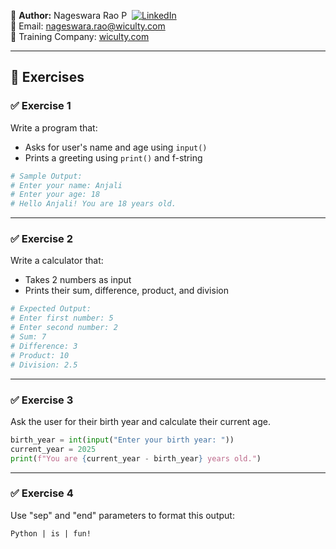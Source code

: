 👤 **Author:** Nageswara Rao P &nbsp;[![LinkedIn](https://img.shields.io/badge/LinkedIn-%230077B5.svg?style=flat-square&logo=linkedin&logoColor=white)](https://www.linkedin.com/in/nageshvkn)  
📧 Email: [nageswara.rao@wiculty.com](mailto:nageswara.rao@wiculty.com)  
🏢 Training Company: [wiculty.com](https://wiculty.com)

---
## 🧪 Exercises

### ✅ Exercise 1

Write a program that:
- Asks for user's name and age using `input()`
- Prints a greeting using `print()` and f-string

```python
# Sample Output:
# Enter your name: Anjali
# Enter your age: 18
# Hello Anjali! You are 18 years old.
```

---

### ✅ Exercise 2

Write a calculator that:
- Takes 2 numbers as input
- Prints their sum, difference, product, and division

```python
# Expected Output:
# Enter first number: 5
# Enter second number: 2
# Sum: 7
# Difference: 3
# Product: 10
# Division: 2.5
```

---

### ✅ Exercise 3

Ask the user for their birth year and calculate their current age.

```python
birth_year = int(input("Enter your birth year: "))
current_year = 2025
print(f"You are {current_year - birth_year} years old.")
```

---
### ✅ Exercise 4

Use "sep" and "end" parameters to format this output:

```
Python | is | fun!
```
